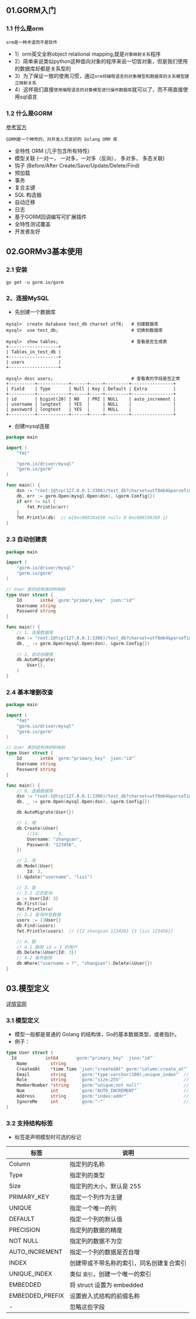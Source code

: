 ## 01.GORM入门

### 1.1 什么是orm

`orm是一种术语而不是软件`

- 1）orm英文全称object relational mapping,就是`对象映射关系`程序
- 2）简单来说类似python这种面向对象的程序来说一切皆对象，但是我们使用的数据库却都是关系型的
- 3）为了保证一致的使用习惯，通过`orm将编程语言的对象模型和数据库的关系模型建立映射关系`
- 4）这样我们直接`使用编程语言的对象模型进行操作数据库`就可以了，而不用直接使用sql语言

### 1.2 什么是GORM

[参考官方](https://gorm.io/zh_CN/docs/index.html)

`GORM是一个神奇的，对开发人员友好的 Golang ORM 库`

- 全特性 ORM (几乎包含所有特性)
- 模型关联 (一对一， 一对多，一对多（反向）， 多对多， 多态关联)
- 钩子 (Before/After Create/Save/Update/Delete/Find)
- 预加载
- 事务
- 复合主键
- SQL 构造器
- 自动迁移
- 日志
- 基于GORM回调编写可扩展插件
- 全特性测试覆盖
- 开发者友好

## 02.GORMv3基本使用

### 2.1 安装

```
go get -u gorm.io/gorm
```

### 2、连接MySQL

- 先创建一个数据库

```mysql
mysql>  create database test_db charset utf8;   # 创建数据库
mysql>  use test_db;                            # 切换到数据库

mysql>  show tables;                            # 查看是否生成表
+-------------------+
| Tables_in_test_db |
+-------------------+
| users             |
+-------------------+

mysql> desc users;                              # 查看表的字段是否正常
+----------+------------+------+-----+---------+----------------+
| Field    | Type       | Null | Key | Default | Extra          |
+----------+------------+------+-----+---------+----------------+
| id       | bigint(20) | NO   | PRI | NULL    | auto_increment |
| username | longtext   | YES  |     | NULL    |                |
| password | longtext   | YES  |     | NULL    |                |
+----------+------------+------+-----+---------+----------------+
```

- 创建mysql连接

```go
package main

import (
	"fmt"

	"gorm.io/driver/mysql"
	"gorm.io/gorm"
)

func main() {
	dsn := "root:1@tcp(127.0.0.1:3306)/test_db?charset=utf8mb4&parseTime=True&loc=Local"
	db, err := gorm.Open(mysql.Open(dsn), &gorm.Config{})
	if err != nil {
		fmt.Println(err)
	}
	fmt.Println(db)  // &{0xc00018a630 <nil> 0 0xc000198380 1}
}
```

### 2.3 自动创建表

```go
package main

import (
	"gorm.io/driver/mysql"
	"gorm.io/gorm"
)

// User 表的结构体ORM映射
type User struct {
	Id       int64 `gorm:"primary_key"  json:"id"`
	Username string
	Password string
}

func main() {
	// 1、连接数据库
	dsn := "root:1@tcp(127.0.0.1:3306)/test_db?charset=utf8mb4&parseTime=True&loc=Local"
	db, _ := gorm.Open(mysql.Open(dsn), &gorm.Config{})
	
	// 2、自动创建表
	db.AutoMigrate(
		User{},
	)
}
```

### 2.4 基本增删改查

```go
package main

import (
	"fmt"
	"gorm.io/driver/mysql"
	"gorm.io/gorm"
)

// User 表的结构体ORM映射
type User struct {
	Id       int64 `gorm:"primary_key"  json:"id"`
	Username string
	Password string
}

func main() {
	// 0、连接数据库
	dsn := "root:1@tcp(127.0.0.1:3306)/test_db?charset=utf8mb4&parseTime=True&loc=Local"
	db, _ := gorm.Open(mysql.Open(dsn), &gorm.Config{})

	db.AutoMigrate(User{})

	// 1、增
	db.Create(&User{
		//Id:       3,
		Username: "zhangsan",
		Password: "123456",
	})

	// 2、改
	db.Model(User{
		Id: 3,
	}).Update("username", "lisi")

	// 3、查
	// 3.1 过滤查询
	u := User{Id: 3}
	db.First(&u)
	fmt.Println(u)
	// 3.2 查询所有数据
	users := []User{}
	db.Find(&users)
	fmt.Println(users)  // [{2 zhangsan 123456} {3 lisi 123456}]

	// 4、删
	// 4.1 删除 id = 3 的用户
	db.Delete(&User{Id: 3})
	// 4.2 条件删除
	db.Where("username = ?", "zhangsan").Delete(&User{})
}
```

## 03.模型定义

[详情官网](https://gorm.io/zh_CN/docs/models.html)

### 3.1 模型定义

- 模型一般都是普通的 Golang 的结构体，Go的基本数据类型，或者指针。
- 例子：

```go
type User struct {
  Id           int64      `gorm:"primary_key"  json:"id"`
	Name         string
	CreatedAt    *time.Time `json:"createdAt" gorm:"column:create_at"`
	Email        string     `gorm:"type:varchar(100);unique_index"` // 唯一索引
	Role         string     `gorm:"size:255"`                       //设置字段的大小为255个字节
	MemberNumber *string    `gorm:"unique;not null"`                // 设置 memberNumber 字段唯一且不为空
	Num          int        `gorm:"AUTO_INCREMENT"`                 // 设置 Num字段自增
	Address      string     `gorm:"index:addr"`                     // 给Address 创建一个名字是  `addr`的索引
	IgnoreMe     int        `gorm:"-"`                              //忽略这个字段
}
```

### 3.2 支持结构标签

- 标签是声明模型时可选的标记

| 标签            | 说明                                     |
| --------------- | ---------------------------------------- |
| Column          | 指定列的名称                             |
| Type            | 指定列的类型                             |
| Size            | 指定列的大小，默认是 255                 |
| PRIMARY_KEY     | 指定一个列作为主键                       |
| UNIQUE          | 指定一个唯一的列                         |
| DEFAULT         | 指定一个列的默认值                       |
| PRECISION       | 指定列的数据的精度                       |
| NOT NULL        | 指定列的数据不为空                       |
| AUTO_INCREMENT  | 指定一个列的数据是否自增                 |
| INDEX           | 创建带或不带名称的索引，同名创建复合索引 |
| UNIQUE_INDEX    | 类似 `索引`，创建一个唯一的索引          |
| EMBEDDED        | 将 struct 设置为 embedded                |
| EMBEDDED_PREFIX | 设置嵌入式结构的前缀名称                 |
| -               | 忽略这些字段                             |





